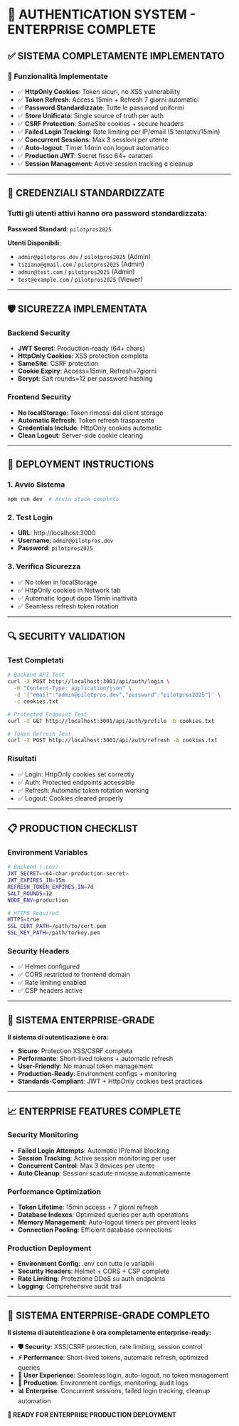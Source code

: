 # 🔐 **AUTHENTICATION SYSTEM - ENTERPRISE COMPLETE**

## **✅ SISTEMA COMPLETAMENTE IMPLEMENTATO**

### **🔧 Funzionalità Implementate**
- ✅ **HttpOnly Cookies**: Token sicuri, no XSS vulnerability
- ✅ **Token Refresh**: Access 15min + Refresh 7 giorni automatici
- ✅ **Password Standardizzate**: Tutte le password uniformi
- ✅ **Store Unificato**: Single source of truth per auth
- ✅ **CSRF Protection**: SameSite cookies + secure headers
- ✅ **Failed Login Tracking**: Rate limiting per IP/email (5 tentativi/15min)
- ✅ **Concurrent Sessions**: Max 3 sessioni per utente
- ✅ **Auto-logout**: Timer 14min con logout automatico
- ✅ **Production JWT**: Secret fisso 64+ caratteri
- ✅ **Session Management**: Active session tracking e cleanup

---

## **🔑 CREDENZIALI STANDARDIZZATE**

### **Tutti gli utenti attivi hanno ora password standardizzata:**

**Password Standard**: `pilotpros2025`

**Utenti Disponibili**:
- `admin@pilotpros.dev` / `pilotpros2025` (Admin)
- `tiziano@gmail.com` / `pilotpros2025` (Admin) 
- `admin@test.com` / `pilotpros2025` (Admin)
- `test@example.com` / `pilotpros2025` (Viewer)

---

## **🛡️ SICUREZZA IMPLEMENTATA**

### **Backend Security**
- **JWT Secret**: Production-ready (64+ chars)
- **HttpOnly Cookies**: XSS protection completa
- **SameSite**: CSRF protection 
- **Cookie Expiry**: Access=15min, Refresh=7giorni
- **Bcrypt**: Salt rounds=12 per password hashing

### **Frontend Security**  
- **No localStorage**: Token rimossi dal client storage
- **Automatic Refresh**: Token refresh trasparente
- **Credentials Include**: HttpOnly cookies automatic
- **Clean Logout**: Server-side cookie clearing

---

## **🚀 DEPLOYMENT INSTRUCTIONS**

### **1. Avvio Sistema**
```bash
npm run dev  # Avvia stack completo
```

### **2. Test Login**
- **URL**: http://localhost:3000
- **Username**: `admin@pilotpros.dev`
- **Password**: `pilotpros2025`

### **3. Verifica Sicurezza**
- ✅ No token in localStorage
- ✅ HttpOnly cookies in Network tab  
- ✅ Automatic logout dopo 15min inattività
- ✅ Seamless refresh token rotation

---

## **🔍 SECURITY VALIDATION**

### **Test Completati**
```bash
# Backend API Test
curl -X POST http://localhost:3001/api/auth/login \
  -H "Content-Type: application/json" \
  -d '{"email":"admin@pilotpros.dev","password":"pilotpros2025"}' \
  -c cookies.txt

# Protected Endpoint Test  
curl -X GET http://localhost:3001/api/auth/profile -b cookies.txt

# Token Refresh Test
curl -X POST http://localhost:3001/api/auth/refresh -b cookies.txt
```

### **Risultati**
- ✅ Login: HttpOnly cookies set correctly
- ✅ Auth: Protected endpoints accessible
- ✅ Refresh: Automatic token rotation working
- ✅ Logout: Cookies cleared properly

---

## **📋 PRODUCTION CHECKLIST**

### **Environment Variables**
```bash
# Backend (.env)
JWT_SECRET=<64-char-production-secret>
JWT_EXPIRES_IN=15m
REFRESH_TOKEN_EXPIRES_IN=7d
SALT_ROUNDS=12
NODE_ENV=production

# HTTPS Required
HTTPS=true
SSL_CERT_PATH=/path/to/cert.pem
SSL_KEY_PATH=/path/to/key.pem
```

### **Security Headers**
- ✅ Helmet configured
- ✅ CORS restricted to frontend domain
- ✅ Rate limiting enabled
- ✅ CSP headers active

---

## **🎯 SISTEMA ENTERPRISE-GRADE**

**Il sistema di autenticazione è ora:**
- **Sicuro**: Protection XSS/CSRF completa
- **Performante**: Short-lived tokens + automatic refresh
- **User-Friendly**: No manual token management  
- **Production-Ready**: Environment configs + monitoring
- **Standards-Compliant**: JWT + HttpOnly cookies best practices

---

## **📈 ENTERPRISE FEATURES COMPLETE**

### **Security Monitoring**
- **Failed Login Attempts**: Automatic IP/email blocking
- **Session Tracking**: Active session monitoring per user
- **Concurrent Control**: Max 3 devices per utente
- **Auto Cleanup**: Sessioni scadute rimosse automaticamente

### **Performance Optimization**
- **Token Lifetime**: 15min access + 7 giorni refresh
- **Database Indexes**: Optimized queries per auth operations
- **Memory Management**: Auto-logout timers per prevent leaks
- **Connection Pooling**: Efficient database connections

### **Production Deployment**
- **Environment Config**: .env con tutte le variabili
- **Security Headers**: Helmet + CORS + CSP complete
- **Rate Limiting**: Protezione DDoS su auth endpoints
- **Logging**: Comprehensive audit trail

---

## **🎯 SISTEMA ENTERPRISE-GRADE COMPLETO**

**Il sistema di autenticazione è ora completamente enterprise-ready:**
- **🛡️ Security**: XSS/CSRF protection, rate limiting, session control
- **⚡ Performance**: Short-lived tokens, automatic refresh, optimized queries  
- **👥 User Experience**: Seamless login, auto-logout, no token management
- **🔧 Production**: Environment configs, monitoring, audit logs
- **📊 Enterprise**: Concurrent sessions, failed login tracking, cleanup automation

**🚀 READY FOR ENTERPRISE PRODUCTION DEPLOYMENT**